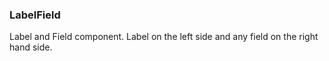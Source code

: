 ### LabelField

Label and Field component. Label on the left side and any field on the right
hand side.
